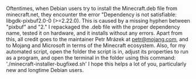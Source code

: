 Oftentimes, when Debian users try to install the Minecraft.deb file from minecraft.net,
they encounter the error "Dependency is not satisfiable: libgdk-pixbuf2.0-0 (>=2.22.0).
This is caused by a missing hyphen between "pixbuf" and "2." I repackaged the .deb file
with the proper dependency name, tested it on hardware, and it installs without any errors.
Apart from this, all credit goes to the maintainer Petr Mrázek at petr@mojang.com, and to
Mojang and Microsoft in terms of the Minecraft ecosystem. Also, for my automated script,
open the folder the script is in, adjust its properties to run as a program, and open the
terminal in the folder using this command: './minecraft-installer-bugfixed.sh'
I hope this helps a lot of you, particularly new and longtime Debian users. 
